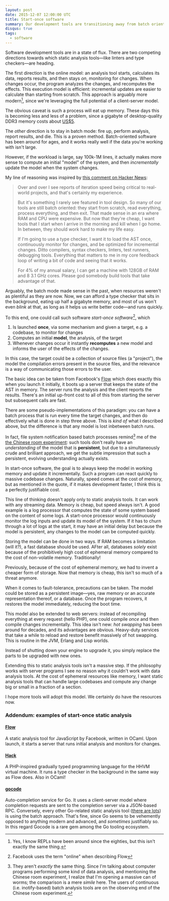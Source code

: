 ```yaml
---
layout: post
date: 2015-12-07 12:00:00 UTC
title: Start-once software
summary: Our development tools are transitioning away from batch oriented processing
disqus: true
tags:
  - software
---
```


Software development tools are in a state of flux. There are two competing
directions towards which static analysis tools&mdash;like linters and
type checkers&mdash;are heading. 

The first direction is the online model: an analysis tool starts, calculates its
data, reports results, and then stays *on*, monitoring for changes. When changes
occur, the program analyzes the changes, and recomputes the effects. This
execution model is efficient: incremental updates are easier to calculate than
starting from scratch. This approach is arguably more modern[^3], since we're
leveraging the full potential of a client-server model.

The obvious caveat is such a process will eat up memory. These days this is
becoming less and less of a problem, since a gigabyte of desktop-quality DDR3
memory costs about [US$5](http://www.newegg.com/Product/Product.aspx?Item=N82E16820231314&cm_re=ddr3-_-20-231-314-_-Product).

The *other* direction is to stay in batch mode: fire up, perform analysis,
report results, and die. This is a proven method. Batch-oriented software has
been around for ages, and it works really well if the data you're working with
isn't large.

However, if the workload is large, say 100k-1M lines, it actually makes more
sense to compute an initial "model" of the system, and then *incrementally*
update the model when the system changes.

My line of reasoning was inspired by [this comment on Hacker News](https://news.ycombinator.com/item?id=10271755):

> Over and over I see reports of iteration speed being critical to
> real-world projects, and that's certainly my experience.  
> 
> But it's something I rarely see featured in tool design. So many of
> our tools are still batch oriented: they start from scratch, read
> everything, process everything, and then exit. That made sense in an
> era where RAM and CPU were expensive. But now that they're cheap, I
> want tools that I start when I arrive in the morning and kill when I
> go home. In between, they should work hard to make my life easy. 
> 
> If I'm going to use a type checker, I want it to load the AST once,
> continuously monitor for changes, and be optimized for incremental
> changes. Ditto compilers, syntax checkers, linters, test runners,
> debugging tools. Everything that matters to me in my core feedback
> loop of writing a bit of code and seeing that it works.
> 
> For 4% of my annual salary, I can get a machine with 128GB of RAM and
> 8 3.1 GHz cores. Please god somebody build tools that take advantage
> of that.

Arguably, the batch mode made sense in the past, when resources weren't as
plentiful as they are now. Now, we can afford a type checker that sits in the
background, eating up half a gigabyte memory, and most of us won't even *blink*
at that, as long as it helps us write better code&mdash;and runs quickly.

To this end, one could call such software *start-once software*[^2], which

1. Is launched **once**, via some mechanism and given a target, e.g. a codebase, to
   monitor for changes
2. Computes an initial **model**, the analysis, of the target
3. Whenever changes occur it instantly **recomputes** a new model and informs
   the user of the effects of the changes. 

In this case, the target could be a collection of source files (a "project"), 
the model the compilation errors present in the source files, and the relevance
is a way of communicating those errors to the user.

The basic idea can be taken from Facebook's [Flow](http://www.flowtype.org)
which does exactly this when you launch it initially, it boots up a server that
keeps the state of the AST in memory. The server runs the analysis and the client
reports the results. There's an initial up-front cost to all of this from
starting the server but subsequent calls are fast.

There are some pseudo-implementations of this paradigm: you can have a batch
process that is run every time the target changes, and then do effectively what
is done in step three above. This is *kind of* what I described above, but the
difference is that any model is lost inbetween batch runs.

In fact, file system notification based batch processes remind[^4] me of the
[the Chinese room experiment](https://en.wikipedia.org/wiki/The_Chinese_Room):
such tools don't really have an *understanding* of the model that is
**persistent**, but due to a simultaneously crude and brilliant approach, we get the
subtle impression that such a persistent, evolving understanding actually exists.

In start-once software, the goal is to always keep the model in working memory
and update it incrementally. Such a program can react quickly to massive
codebase changes. Naturally, speed comes at the cost of memory, but as mentioned
in the quote, if it makes development faster, I think this is a perfectly
justifiable cost.

This line of thinking doesn't apply only to static analysis tools. It can work
with any streaming data. Memory is cheap, but speed always isn't. A good example
is a log processor that computes the state of some system based on the content
of some logs. A start-once processor would continuously monitor the log inputs
and update its model of the system. If it has to churn through a lot of logs at
the start, it may have an initial delay but because the model is persistent, any
changes to the model can be computed quickly.

Storing the model can be done in two ways. If RAM becomes a limitation (will
it?), a fast database should be used. AFter all, databases *solely* exist
because of the prohibitively high cost of ephemeral memory compared to the cost
of non-volatile memory. Traditionally!

Previously, because of the cost of ephemeral memory, we had to invent a cheaper
form of storage. Now that memory is cheap, this isn't so much of a threat
anymore.

When it comes to fault-tolerance, precautions can be taken. The model could be
stored as a persistent image&mdash;yes, raw memory or an accurate representation
thereof, or a database. Once the program recovers, it restores the model
immediately, reducing the boot time.

This model also be extended to web servers: instead of recompiling everything at
every request (hello PHP), one could compile *once* and then compile changes
incrementally. This idea isn't new: *hot swapping* has been around for decades,
and its advantages are obvious. Heavy-duty services that take a while to reload
and restore benefit massively of hot swapping. This is routine in the JVM,
Erlang and Lisp worlds.

Instead of shutting down your engine to upgrade it, you simply replace the parts
to be upgraded with new ones. 

Extending this to static analysis tools isn't a massive step. If the philosophy
works with server programs I see no reason why it couldn't work with data
analysis tools. At the cost of ephemeral resources like memory, I want static
analysis tools that can handle large codebases and compute any change big or
small in a fraction of a section.

I hope more tools will adopt this model. We certainly do have the resources now.

### Addendum: examples of start-once static analysis

#### [Flow](http://flowtype.org)

A static analysis tool for JavaScript by Facebook, written in OCaml. Upon
launch, it starts a server that runs initial analysis and monitors for
changes.

#### [Hack](http://hacklang.org/)

A PHP-inspired gradually typed programming language for the HHVM virtual
machine. It runs a type checker in the background in the same way as Flow
does. Also in OCaml!

#### [gocode](http://github.com/nsf/gocode)

Auto-completion service for Go. It uses a client-server model where completion
requests are sent to the completion server via a JSON-based RPC. Conversely,
every other Go-related static analysis tool
([there are lots](http://dominik.honnef.co/posts/2014/12/an_incomplete_list_of_go_tools/))
is using the batch approach. That's fine, since Go seems to be vehemently
opposed to anything modern and advanced, and *sometimes* justifiably so. In this
regard Gocode is a rare gem among the Go tooling ecosystem.


[^1]: To a degree, anyway. Massive datasets are hard to fit in memory, but I
    wouldn't be surprised if it comes with the benefit of more speed, it may be
    a good idea even for large datasets (e.g. half a terabyte in size).
[^2]: Facebook uses the term "online" when describing Flow
[^3]: Yes, I know REPLs have been around since the eighties, but this isn't
    exactly the same thing.
[^4]: They aren't *exactly* the same thing. Since I'm talking about computer
    programs performing some kind of data analysis, and mentioning the Chinese
    room experiment, I realize that I'm opening a massive can of worms; the
    comparison is a mere *simile* here. The users of continuous
    (i.e. inotify-based) batch analysis tools are on the observing end of the
    Chinese room experiment.
